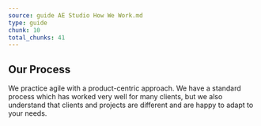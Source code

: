 ```yaml
---
source: guide AE Studio How We Work.md
type: guide
chunk: 10
total_chunks: 41
---
```


## Our Process

We practice agile with a product-centric approach. We have a standard process which has worked very well for many clients, but we also understand that clients and projects are different and are happy to adapt to your needs.